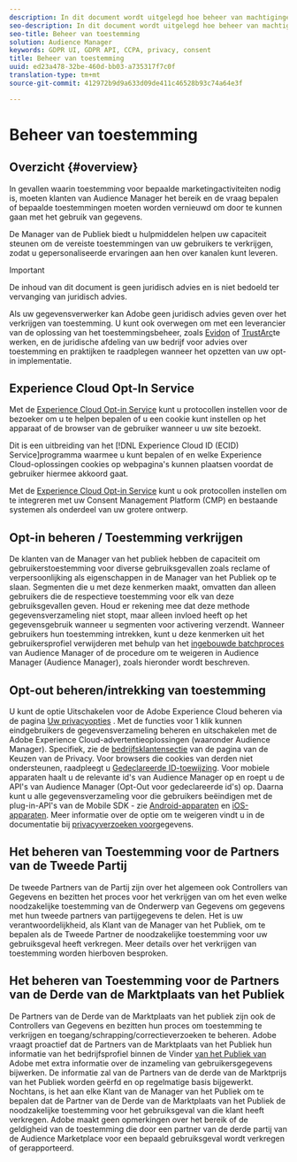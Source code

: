 ```yaml
---
description: In dit document wordt uitgelegd hoe beheer van machtigingen werkt in Audience Manager.
seo-description: In dit document wordt uitgelegd hoe beheer van machtigingen werkt in Audience Manager.
seo-title: Beheer van toestemming
solution: Audience Manager
keywords: GDPR UI, GDPR API, CCPA, privacy, consent
title: Beheer van toestemming
uuid: ed23a478-32be-460d-bb03-a735317f7c0f
translation-type: tm+mt
source-git-commit: 412972b9d9a633d09de411c46528b93c74a64e3f

---
```



# Beheer van toestemming

## Overzicht {#overview}

In gevallen waarin toestemming voor bepaalde marketingactiviteiten nodig is, moeten klanten van Audience Manager het bereik en de vraag bepalen of bepaalde toestemmingen moeten worden vernieuwd om door te kunnen gaan met het gebruik van gegevens.

De Manager van de Publiek biedt u hulpmiddelen helpen uw capaciteit steunen om de vereiste toestemmingen van uw gebruikers te verkrijgen, zodat u gepersonaliseerde ervaringen aan hen over kanalen kunt leveren.

>[!IMPORTANT]
>
> De inhoud van dit document is geen juridisch advies en is niet bedoeld ter vervanging van juridisch advies.
>
> Als uw gegevensverwerker kan Adobe geen juridisch advies geven over het verkrijgen van toestemming. U kunt ook overwegen om met een leverancier van de oplossing van het toestemmingsbeheer, zoals [Evidon](https://theblog.adobe.com/evidon-builds-gdpr-universal-consent-integration-with-launch-by-adobe/) of [TrustArc](https://theblog.adobe.com/trustarc-builds-consent-integration-launch-adobe/)te werken, en de juridische afdeling van uw bedrijf voor advies over toestemming en praktijken te raadplegen wanneer het opzetten van uw opt-in implementatie.

## Experience Cloud Opt-In Service

Met de [Experience Cloud Opt-in Service](https://docs.adobe.com/content/help/en/id-service/using/implementation-guides/opt-in-service/optin-overview.html) kunt u protocollen instellen voor de bezoeker om u te helpen bepalen of u een cookie kunt instellen op het apparaat of de browser van de gebruiker wanneer u uw site bezoekt.

Dit is een uitbreiding van het [!DNL Experience Cloud ID (ECID) Service]programma waarmee u kunt bepalen of en welke Experience Cloud-oplossingen cookies op webpagina&#39;s kunnen plaatsen voordat de gebruiker hiermee akkoord gaat.

Met de [Experience Cloud Opt-in Service](https://docs.adobe.com/content/help/en/id-service/using/implementation-guides/opt-in-service/optin-overview.html) kunt u ook protocollen instellen om te integreren met uw Consent Management Platform (CMP) en bestaande systemen als onderdeel van uw grotere ontwerp.

## Opt-in beheren / Toestemming verkrijgen

De klanten van de Manager van het publiek hebben de capaciteit om gebruikerstoestemming voor diverse gebruiksgevallen zoals reclame of verpersoonlijking als eigenschappen in de Manager van het Publiek op te slaan. Segmenten die u met deze kenmerken maakt, omvatten dan alleen gebruikers die de respectieve toestemming voor elk van deze gebruiksgevallen geven. Houd er rekening mee dat deze methode gegevensverzameling niet stopt, maar alleen invloed heeft op het gegevensgebruik wanneer u segmenten voor activering verzendt. Wanneer gebruikers hun toestemming intrekken, kunt u deze kenmerken uit het gebruikersprofiel verwijderen met behulp van het [ingebouwde batchproces](../../integration/sending-audience-data/batch-data-transfer-explained/inbound-file-contents.md) van Audience Manager of de procedure om te weigeren in Audience Manager (Audience Manager), zoals hieronder wordt beschreven.

## Opt-out beheren/intrekking van toestemming

U kunt de optie Uitschakelen voor de Adobe Experience Cloud beheren via de pagina [Uw privacyopties](https://www.adobe.com/privacy/opt-out.html#customeruse) . Met de functies voor 1 klik kunnen eindgebruikers de gegevensverzameling beheren en uitschakelen met de Adobe Experience Cloud-advertentieoplossingen (waaronder Audience Manager). Specifiek, zie de [bedrijfsklantensectie](https://www.adobe.com/privacy/opt-out.html#customeruse) van de pagina van de Keuzen van de Privacy. Voor browsers die cookies van derden niet ondersteunen, raadpleegt u [Gedeclareerde ID-toewijzing](../../features/declared-ids.md#declared-id-targeting). Voor mobiele apparaten haalt u de relevante id&#39;s van Audience Manager op en roept u de API&#39;s van Audience Manager (Opt-Out voor [](../../features/declared-ids.md#opt-out-examples)gedeclareerde id&#39;s) op. Daarna kunt u alle gegevensverzameling voor die gebruikers beëindigen met de plug-in-API&#39;s van de Mobile SDK - zie [Android-apparaten](https://docs.adobe.com/content/help/en/mobile-services/android/gdpr-privacy-android/privacy.html) en [iOS-apparaten](https://docs.adobe.com/content/help/en/mobile-services/ios/privacy-gdpr-ios/privacy.html). Meer informatie over de optie om te weigeren vindt u in de documentatie bij [privacyverzoeken voor](../../overview/data-security-and-privacy/data-privacy-requests.md)gegevens.

## Het beheren van Toestemming voor de Partners van de Tweede Partij

De tweede Partners van de Partij zijn over het algemeen ook Controllers van Gegevens en bezitten het proces voor het verkrijgen van om het even welke noodzakelijke toestemming van de Onderwerp van Gegevens om gegevens met hun tweede partners van partijgegevens te delen. Het is uw verantwoordelijkheid, als Klant van de Manager van het Publiek, om te bepalen als de Tweede Partner de noodzakelijke toestemming voor uw gebruiksgeval heeft verkregen. Meer details over het verkrijgen van toestemming worden hierboven besproken.

## Het beheren van Toestemming voor de Partners van de Derde van de Marktplaats van het Publiek

De Partners van de Derde van de Marktplaats van het publiek zijn ook de Controllers van Gegevens en bezitten hun proces om toestemming te verkrijgen en toegang/schrapping/correctieverzoeken te beheren. Adobe vraagt proactief dat de Partners van de Marktplaats van het Publiek hun informatie van het bedrijfsprofiel binnen de Vinder [van het Publiek van](https://www.adobe-audience-finder.com/) Adobe met extra informatie over de inzameling van gebruikersgegevens bijwerken. De informatie zal van de Partners van de derde van de Marktprijs van het Publiek worden geërfd en op regelmatige basis bijgewerkt. Nochtans, is het aan elke Klant van de Manager van het Publiek om te bepalen dat de Partner van de Derde van de Marktplaats van het Publiek de noodzakelijke toestemming voor het gebruiksgeval van die klant heeft verkregen. Adobe maakt geen opmerkingen over het bereik of de geldigheid van de toestemming die door een partner van de derde partij van de Audience Marketplace voor een bepaald gebruiksgeval wordt verkregen of gerapporteerd.
